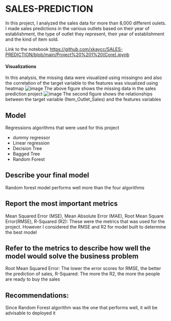 # SALES-PREDICTION
In this project, I analyzed the sales data for more than 8,000 different oulets. I made sales predictions in the various outlets based on their year of establishment, the type of outlet they represent, their year of establishment and the kind of item sold. 

Link to the notebook https://github.com/xkaycc/SALES-PREDICTION/blob/main/Project%20%201%20(Core).ipynb

#### Visualizations
In this analysis, the missing data were visualized using missingno and also the correlation of the target variable to the features was visualized using heatmap
![image](https://user-images.githubusercontent.com/120944468/227781895-00536716-8a94-4b75-bf87-2f6d610dd622.png)
The above figure shows the missing data in the sales prediction project
![image](https://user-images.githubusercontent.com/120944468/227781972-b12b8c82-50e3-410c-8214-e857fa9a4b92.png)
The second figure shows the relationships between the target variable (Item_Outlet_Sales) and the features variables

## Model
Regressions algorithms that were used for this project 
 - dummy regressor
 - Linear regression
 - Decision Tree
 - Bagged Tree
 - Random Forest

## Describe your final model
Random forest model performs well more than the four algorithms

## Report the most important metrics
Mean Squared Error (MSE), Mean Absolute Error (MAE), Root Mean Square Error(RMSE), R-Squared (R2):
These were the metrics that was used for the project. However I considered the RMSE and R2 for model built to determine the best model

## Refer to the metrics to describe how well the model would solve the business problem
Root Mean Squared Error: The lower the error scores for RMSE, the better the prediction of sales, 
R-Squared: The more the R2, the more the people are ready to buy the sales

## Recommendations:
Since Random Forest algorithm was the one that performs well, it will be advisable to deployed it
